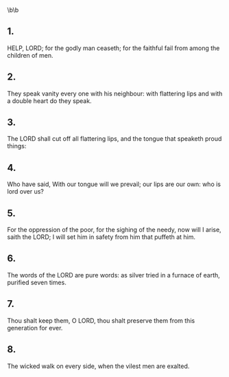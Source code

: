 \b\b
## 1.
HELP, LORD; for the godly man ceaseth; for the faithful fail from among the children of men.
## 2.
They speak vanity every one with his neighbour: with flattering lips and with a double heart do they speak.
## 3.
The LORD shall cut off all flattering lips, and the tongue that speaketh proud things:
## 4.
Who have said, With our tongue will we prevail; our lips are our own: who is lord over us?
## 5.
For the oppression of the poor, for the sighing of the needy, now will I arise, saith the LORD; I will set him in safety from him that puffeth at him.
## 6.
The words of the LORD are pure words: as silver tried in a furnace of earth, purified seven times.
## 7.
Thou shalt keep them, O LORD, thou shalt preserve them from this generation for ever.
## 8.
The wicked walk on every side, when the vilest men are exalted.
